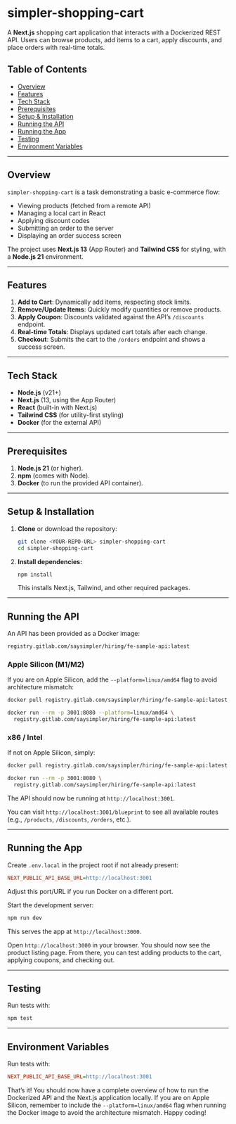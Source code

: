 # simpler-shopping-cart

A **Next.js** shopping cart application that interacts with a Dockerized REST API. Users can browse products, add items to a cart, apply discounts, and place orders with real-time totals.

## Table of Contents

- [Overview](#overview)
- [Features](#features)
- [Tech Stack](#tech-stack)
- [Prerequisites](#prerequisites)
- [Setup & Installation](#setup--installation)
- [Running the API](#running-the-api)
- [Running the App](#running-the-app)
- [Testing](#testing)
- [Environment Variables](#environment-variables)

---

## Overview

`simpler-shopping-cart` is a task demonstrating a basic e-commerce flow:

- Viewing products (fetched from a remote API)
- Managing a local cart in React
- Applying discount codes
- Submitting an order to the server
- Displaying an order success screen

The project uses **Next.js 13** (App Router) and **Tailwind CSS** for styling, with a **Node.js 21** environment.

---

## Features

1. **Add to Cart**: Dynamically add items, respecting stock limits.
2. **Remove/Update Items**: Quickly modify quantities or remove products.
3. **Apply Coupon**: Discounts validated against the API’s `/discounts` endpoint.
4. **Real-time Totals**: Displays updated cart totals after each change.
5. **Checkout**: Submits the cart to the `/orders` endpoint and shows a success screen.

---

## Tech Stack

- **Node.js** (v21+)
- **Next.js** (13, using the App Router)
- **React** (built-in with Next.js)
- **Tailwind CSS** (for utility-first styling)
- **Docker** (for the external API)

---

## Prerequisites

1. **Node.js 21** (or higher).
2. **npm** (comes with Node).
3. **Docker** (to run the provided API container).

---

## Setup & Installation

1. **Clone** or download the repository:
   ```bash
   git clone <YOUR-REPO-URL> simpler-shopping-cart
   cd simpler-shopping-cart
   ```
2. **Install dependencies:**
   ```bash
   npm install
   ```
   This installs Next.js, Tailwind, and other required packages.

---

## Running the API

An API has been provided as a Docker image:

```bash
registry.gitlab.com/saysimpler/hiring/fe-sample-api:latest
```

### Apple Silicon (M1/M2)

If you are on Apple Silicon, add the `--platform=linux/amd64` flag to avoid architecture mismatch:

```bash
docker pull registry.gitlab.com/saysimpler/hiring/fe-sample-api:latest

docker run --rm -p 3001:8080 --platform=linux/amd64 \
  registry.gitlab.com/saysimpler/hiring/fe-sample-api:latest
```

### x86 / Intel

If not on Apple Silicon, simply:

```bash
docker pull registry.gitlab.com/saysimpler/hiring/fe-sample-api:latest

docker run --rm -p 3001:8080 \
  registry.gitlab.com/saysimpler/hiring/fe-sample-api:latest
```

The API should now be running at `http://localhost:3001`.

You can visit `http://localhost:3001/blueprint` to see all available routes (e.g., `/products`, `/discounts`, `/orders`, etc.).

---

## Running the App

Create `.env.local` in the project root if not already present:

```ini
NEXT_PUBLIC_API_BASE_URL=http://localhost:3001
```

Adjust this port/URL if you run Docker on a different port.

Start the development server:

```bash
npm run dev
```

This serves the app at `http://localhost:3000`.

Open `http://localhost:3000` in your browser. You should now see the product listing page. From there, you can test adding products to the cart, applying coupons, and checking out.

---

## Testing

Run tests with:

```bash
npm test
```

---

## Environment Variables

Run tests with:

```ini
NEXT_PUBLIC_API_BASE_URL=http://localhost:3001
```

That’s it! You should now have a complete overview of how to run the Dockerized API and the Next.js application locally. If you are on Apple Silicon, remember to include the `--platform=linux/amd64` flag when running the Docker image to avoid the architecture mismatch. Happy coding!
